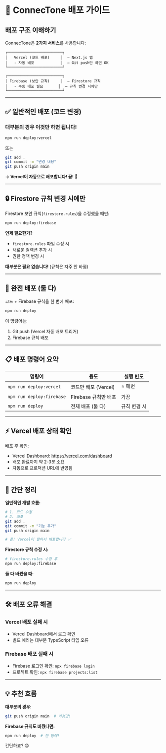 # 🚀 ConnecTone 배포 가이드

## 배포 구조 이해하기

ConnecTone은 **2가지 서비스**를 사용합니다:

```
┌─────────────────────────┐
│   Vercel (코드 배포)     │  ← Next.js 앱
│   - 자동 배포            │  ← Git push만 하면 OK
└─────────────────────────┘

┌─────────────────────────┐
│ Firebase (보안 규칙)     │  ← Firestore 규칙
│   - 수동 배포 필요       │  ← 규칙 변경 시에만
└─────────────────────────┘
```

---

## ✅ 일반적인 배포 (코드 변경)

### 대부분의 경우 이것만 하면 됩니다!

```bash
npm run deploy:vercel
```

또는

```bash
git add .
git commit -m "변경 내용"
git push origin main
```

**→ Vercel이 자동으로 배포합니다! 끝!** 🎉

---

## 🔒 Firestore 규칙 변경 시에만

Firestore 보안 규칙(`firestore.rules`)을 수정했을 때만:

```bash
npm run deploy:firebase
```

**언제 필요한가?**
- `firestore.rules` 파일 수정 시
- 새로운 컬렉션 추가 시
- 권한 정책 변경 시

**대부분은 필요 없습니다!** (규칙은 자주 안 바뀜)

---

## 🚀 완전 배포 (둘 다)

코드 + Firebase 규칙을 한 번에 배포:

```bash
npm run deploy
```

이 명령어는:
1. Git push (Vercel 자동 배포 트리거)
2. Firebase 규칙 배포

---

## 📋 배포 명령어 요약

| 명령어 | 용도 | 실행 빈도 |
|--------|------|-----------|
| `npm run deploy:vercel` | 코드만 배포 (Vercel) | ⭐ 매번 |
| `npm run deploy:firebase` | Firebase 규칙만 배포 | 가끔 |
| `npm run deploy` | 전체 배포 (둘 다) | 규칙 변경 시 |

---

## ⚡ Vercel 배포 상태 확인

배포 후 확인:
- Vercel Dashboard: https://vercel.com/dashboard
- 배포 완료까지 약 2-3분 소요
- 자동으로 프로덕션 URL에 반영됨

---

## 🎯 간단 정리

**일반적인 개발 흐름:**

```bash
# 1. 코드 수정
# 2. 배포
git add .
git commit -m "기능 추가"
git push origin main

# 끝! Vercel이 알아서 배포합니다 ✅
```

**Firestore 규칙 수정 시:**

```bash
# firestore.rules 수정 후
npm run deploy:firebase
```

**둘 다 바꿨을 때:**

```bash
npm run deploy
```

---

## 🛠️ 배포 오류 해결

### Vercel 배포 실패 시
- Vercel Dashboard에서 로그 확인
- 빌드 에러는 대부분 TypeScript 타입 오류

### Firebase 배포 실패 시
- Firebase 로그인 확인: `npx firebase login`
- 프로젝트 확인: `npx firebase projects:list`

---

## 💡 추천 흐름

**대부분의 경우:**
```bash
git push origin main  # 이것만!
```

**Firebase 규칙도 바꿨다면:**
```bash
npm run deploy  # 한 방에!
```

간단하죠? 😊

